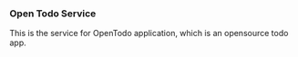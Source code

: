 ### Open Todo Service

This is the service for OpenTodo application, which is an opensource todo app.